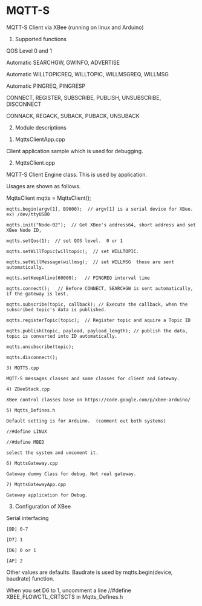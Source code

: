 MQTT-S
======

MQTT-S Client via XBee  (running on linux and Arduino)

  1. Supported functions
  
  QOS Level 0 and 1
  
  Automatic SEARCHGW, GWINFO, ADVERTISE
  
  Automatic WILLTOPICREQ, WILLTOPIC, WILLMSGREQ, WILLMSG
  
  Automatic PINGREQ, PINGRESP
  
  CONNECT, REGISTER, SUBSCRIBE, PUBLISH, UNSUBSCRIBE, DISCONNECT

  CONNACK, REGACK, SUBACK, PUBACK, UNSUBACK
  
  2. Module descriptions
  
  1) MqttsClientApp.cpp
  
  Client application sample which is used for debugging.

  2) MqttsClient.cpp
  
  MQTT-S Client Engine class. This is used by application.
  
  Usages are shown as follows.
  
  MqttsClient mqtts = MqttsClient();



    mqtts.begin(argv[1], B9600);  // argv[1] is a serial device for XBee. ex) /dev/ttyUSB0
    
    mqtts.init("Node-02");  // Get XBee's address64, short address and set XBee Node ID, 
    
    mqtts.setQos(1);  // set QOS level.  0 or 1
    
    mqtts.setWillTopic(willtopic);  // set WILLTOPIC. 
    
    mqtts.setWillMessage(willmsg);  // set WILLMSG  those are sent automatically.
    
    mqtts.setKeepAlive(60000);   // PINGREQ interval time
    
    mqtts.connect();   // Before CONNECT, SEARCHGW is sent automatically, if the gateway is lost.

    mqtts.subscribe(topic, callback); // Execute the callback, when the subscribed topic's data is published.
    
    mqtts.registerTopic(topic);  // Register topic and aquire a Topic ID
    
    mqtts.publish(topic, payload, payload_length); // publish the data, topic is converted into ID automatically.
    
    mqtts.unsubscribe(topic);
    
    mqtts.disconnect();
    
    3) MQTTS.cpp
    
    MQTT-S messages classes and some classes for client and Gateway.
    
    4) ZBeeStack.cpp
    
    XBee control classes base on https://code.google.com/p/xbee-arduino/ 
    
    5) Mqtts_Defines.h
    
    Default setting is for Arduino.  (comment out both systems)
    
    //#define LINUX 
    
    //#define MBED
    
    select the system and uncoment it.
    
    6) MqttsGateway.cpp
    
    Gateway dummy Class for debug. Not real gateway.
    
    7) MqttsGatewayApp.cpp
    
    Gateway application for Debug. 
   
   
  
  3. Configuration of XBee
  
  Serial interfacing
  
    [BD] 0-7 

    [D7] 1
  
    [D6] 0 or 1
  
    [AP] 2

  Other values are defaults. Baudrate is used by  mqtts.begin(device, baudrate) function.
  
  When you set D6 to 1, uncomment a line //#define XBEE_FLOWCTL_CRTSCTS in Mqtts_Defines.h
  
  
  
